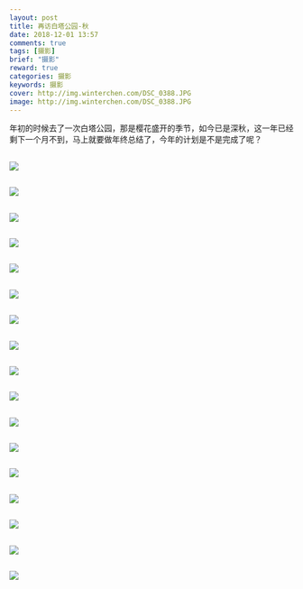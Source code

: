 ```yaml
---
layout: post
title: 再访白塔公园-秋
date: 2018-12-01 13:57
comments: true
tags: [摄影]
brief: "摄影"
reward: true
categories: 摄影
keywords: 摄影
cover: http://img.winterchen.com/DSC_0388.JPG
image: http://img.winterchen.com/DSC_0388.JPG
---
```


年初的时候去了一次白塔公园，那是樱花盛开的季节，如今已是深秋，这一年已经剩下一个月不到，马上就要做年终总结了，今年的计划是不是完成了呢？

![](http://img.winterchen.com/DSC_0388.JPG)
---

![](https://cdn.jsdelivr.net/gh/WinterChenS/img/posts/1628039780.jpg)
---

![](https://cdn.jsdelivr.net/gh/WinterChenS/img/posts/1628039781.jpg)
---

![](http://img.winterchen.com/DSC_0424.JPG)
---

![](https://cdn.jsdelivr.net/gh/WinterChenS/img/posts/1628039781.jpg)
---

![](https://cdn.jsdelivr.net/gh/WinterChenS/img/posts/1628039782.jpg)
---

![](http://img.winterchen.com/DSC_0478.JPG)
---

![](http://img.winterchen.com/DSC_0492.JPG)
---

![](http://img.winterchen.com/DSC_0493.JPG)
---

![](https://cdn.jsdelivr.net/gh/WinterChenS/img/posts/1628039783.jpg)
---

![](https://cdn.jsdelivr.net/gh/WinterChenS/img/posts/1628039784.jpg)
---

![](http://img.winterchen.com/DSC_0503.JPG)
---

![](http://img.winterchen.com/DSC_0510.JPG)
---

![](http://img.winterchen.com/DSC_0513.JPG)
---


![](http://img.winterchen.com/DSC_0690.JPG)
---


![](https://cdn.jsdelivr.net/gh/WinterChenS/img/posts/1628039785.jpg)
---


![](https://cdn.jsdelivr.net/gh/WinterChenS/img/posts/1628039785.jpg)
---

